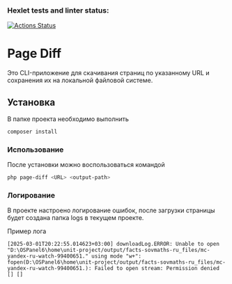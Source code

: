 ### Hexlet tests and linter status:
[![Actions Status](https://github.com/ProvotorOFF/php-phpunit-testing-project-75/actions/workflows/hexlet-check.yml/badge.svg)](https://github.com/ProvotorOFF/php-phpunit-testing-project-75/actions)

# Page Diff

Это CLI-приложение для скачивания страниц по указанному URL и сохранения их на локальной файловой системе.

## Установка

В папке проекта необходимо выполнить
```bash
composer install
```

### Использование

После установки можно воспользоваться командой
```bash
php page-diff <URL> <output-path>
```

### Логирование
В проекте настроено логирование ошибок, после загрузки страницы будет создана папка logs в текущем проекте.

Пример лога
```log
[2025-03-01T20:22:55.014623+03:00] downloadLog.ERROR: Unable to open "D:\OSPanel6\home\unit-project/output/facts-sovmaths-ru_files/mc-yandex-ru-watch-99400651." using mode "w+": fopen(D:\OSPanel6\home\unit-project/output/facts-sovmaths-ru_files/mc-yandex-ru-watch-99400651.): Failed to open stream: Permission denied [] []

```